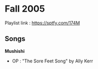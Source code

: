 # Fall 2005

Playlist link : https://sptfy.com/174M

## Songs

**Mushishi**
* OP : "The Sore Feet Song" by Ally Kerr